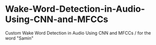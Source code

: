 # Wake-Word-Detection-in-Audio-Using-CNN-and-MFCCs
Custom Wake Word Detection in Audio Using CNN and MFCCs / for the word "Samin"
